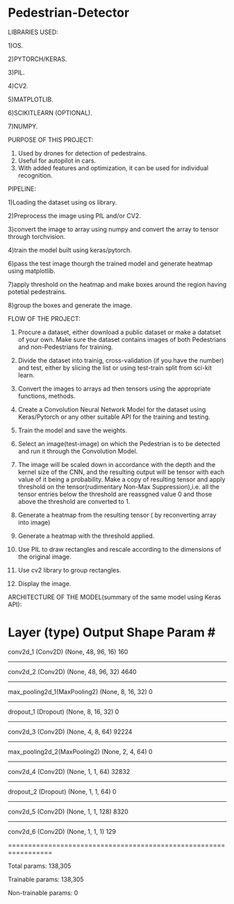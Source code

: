 # Pedestrian-Detector
LIBRARIES USED:

1)OS.

2)PYTORCH/KERAS.

3)PIL.

4)CV2.

5)MATPLOTLIB.

6)SCIKITLEARN (OPTIONAL).

7)NUMPY.

PURPOSE OF THIS PROJECT:

1) Used by drones for detection of pedestrains.
2) Useful for autopilot in cars.
3) With added features and optimization, it can be used for individual recognition.

PIPELINE:

1)Loading the dataset using os library.

2)Preprocess the image using PIL and/or CV2.

3)convert the image to array using numpy and convert the array to tensor through torchvision.

4)train the model built using keras/pytorch.

6)pass the test image thourgh the trained model and generate heatmap using matplotlib.

7)apply threshold on the heatmap and make boxes around the region having potetial pedestrains.

8)group the boxes and generate the image.


FLOW OF THE PROJECT:

1) Procure a dataset, either download a public dataset or make a datatset of your own.
   	Make sure the dataset contains images of both Pedestrians and non-Pedestrians for training.

2) Divide the dataset into trainig, cross-validation (if you have the number) and test, either by slicing the list or
	using test-train split from sci-kit learn.

3) Convert the images to arrays ad then tensors using the appropriate functions, methods.

4) Create a Convolution Neural Network Model for the dataset using Keras/Pytorch or any other suitable API for the training and testing.

5) Train the model and save the weights.

6) Select an image(test-image) on which the Pedestrian is to be detected and run it through the Convolution Model.

7) The image will be scaled down in accordance with the depth and the kernel size of the CNN, and the resulting output will be tensor with each value of it being a probability. Make a copy of resulting tensor and apply threshold on the tensor(rudimentary Non-Max Suppression),i.e. all the tensor entries below the threshold are reassgned value 0 and those above the threshold are converted to 1. 

8) Generate a heatmap from the resulting tensor ( by reconverting array into image)

9) Generate a heatmap with the threshold applied.

10) Use PIL to draw rectangles and rescale according to the dimensions of the original image.

11) Use cv2 library to group rectangles.

12) Display the image. 

ARCHITECTURE OF THE MODEL(summary of the same model using Keras API):

Layer (type)                      	Output Shape                   Param # 
=================================================================
conv2d_1 (Conv2D)            		(None, 48, 96, 16)             160 
_________________________________________________________________
conv2d_2 (Conv2D)                 	(None, 48, 96, 32)             4640 
_________________________________________________________________
max_pooling2d_1(MaxPooling2)      	(None, 8, 16, 32)              0 
_________________________________________________________________
dropout_1 (Dropout)              	(None, 8, 16, 32)              0 
_________________________________________________________________
conv2d_3 (Conv2D)                 	(None, 4, 8, 64)               92224 
_________________________________________________________________
max_pooling2d_2(MaxPooling2)      	(None, 2, 4, 64)               0 
_________________________________________________________________
conv2d_4 (Conv2D)                 	(None, 1, 1, 64)               32832 
_________________________________________________________________
dropout_2 (Dropout)               	(None, 1, 1, 64)               0 
_________________________________________________________________
conv2d_5 (Conv2D)                 	(None, 1, 1, 128)              8320 
_________________________________________________________________
conv2d_6 (Conv2D)                 	(None, 1, 1, 1)                129 
        
=================================================================

Total params: 138,305

Trainable params: 138,305

Non-trainable params: 0

